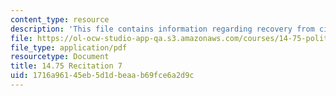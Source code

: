 ```yaml
---
content_type: resource
description: 'This file contains information regarding recovery from civil war. Special. '
file: https://ol-ocw-studio-app-qa.s3.amazonaws.com/courses/14-75-political-economy-and-economic-development-fall-2012/1716a96145eb5d1dbeaab69fce6a2d9c_MIT14_75F12_Recitation7.pdf
file_type: application/pdf
resourcetype: Document
title: 14.75 Recitation 7
uid: 1716a961-45eb-5d1d-beaa-b69fce6a2d9c
---
```

